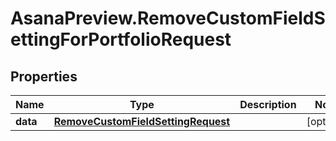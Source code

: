 # AsanaPreview.RemoveCustomFieldSettingForPortfolioRequest

## Properties

Name | Type | Description | Notes
------------ | ------------- | ------------- | -------------
**data** | [**RemoveCustomFieldSettingRequest**](RemoveCustomFieldSettingRequest.md) |  | [optional] 


